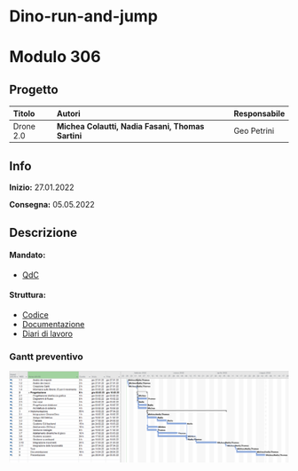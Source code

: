 # Dino-run-and-jump
# Modulo 306
## Progetto
|Titolo             |Autori             |Responsabile               |
|:------------------|:------------------|:--------------------------|
|Drone 2.0    |<b>Michea Colautti,</b> <b>Nadia Fasani,</b>  <b>Thomas Sartini</b> |Geo Petrini|

## Info
**Inizio:** 27.01.2022

**Consegna:** 05.05.2022

## Descrizione

#### Mandato:
- [QdC](Documenti/QdC/QdC_Secondo_Semestre-Dino_Run_and_Jump.pdf)

#### Struttura:
- [Codice](docs/)
- [Documentazione](Documenti/Doc_Dino_Run_and_Jump.docx)
- [Diari di lavoro](Diari/)

### Gantt preventivo 
![Gantt preventivo](Documenti/Gantt/gantt_preventivo.png)

